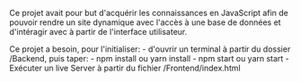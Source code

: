 Ce projet avait pour but d'acquérir les connaissances en JavaScript afin de pouvoir rendre un site dynamique avec l'accès à une base de données et d'intéragir avec à partir de l'interface utilisateur.

Ce projet a besoin, pour l'initialiser:
        - d'ouvrir un terminal à partir du dossier /Backend, puis taper:
                - npm install ou yarn install
                - npm start ou yarn start
        - Exécuter un live Server à partir du fichier /Frontend/index.html
